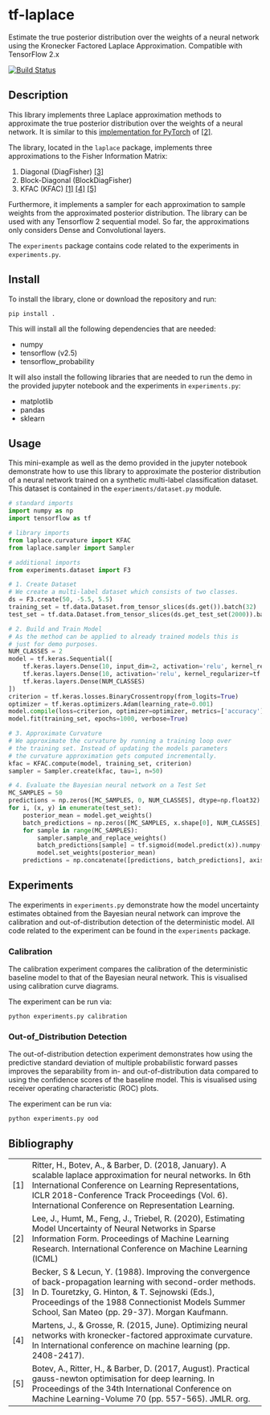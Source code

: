 # tf-laplace
Estimate the true posterior distribution over the weights of a 
neural network using the Kronecker Factored Laplace Approximation. 
Compatible with TensorFlow 2.x

[![Build Status](https://travis-ci.com/ferewi/tf-laplace.svg?branch=main)](https://travis-ci.com/ferewi/tf-laplace)

## Description
This library implements three Laplace approximation methods to 
approximate the true posterior distribution over the weights of 
a neural network. It is similar to this 
[implementation for PyTorch](https://github.com/DLR-RM/curvature) of [[2]](#ref2).

The library, located in the `laplace` package, implements three 
approximations to the Fisher Information Matrix:

1. Diagonal (DiagFisher) [[3]](#ref3)
2. Block-Diagonal (BlockDiagFisher)
3. KFAC (KFAC) [[1]](#ref1) [[4]](#ref4) [[5]](#ref5)

Furthermore, it implements a sampler for each approximation to 
sample weights from the approximated posterior distribution. The
library can be used with any Tensorflow 2 sequential model. So far, 
the approximations only considers Dense and Convolutional layers.

The `experiments` package contains code related to the experiments 
in `experiments.py`.  

## Install

To install the library, clone or download the repository and run:
```
pip install .
```
This will install all the following dependencies that are needed:
* numpy
* tensorflow (v2.5)
* tensorflow_probability

It will also install the following libraries that are needed to run
the demo in the provided jupyter notebook and the experiments in 
`experiments.py`:
* matplotlib
* pandas
* sklearn

## Usage
This mini-example as well as the demo provided in the jupyter notebook 
demonstrate how to use this library to approximate the posterior 
distribution of a neural network trained on a synthetic multi-label
classification dataset. This dataset is contained in the 
`experiments/dataset.py` module.

```python
# standard imports
import numpy as np
import tensorflow as tf

# library imports
from laplace.curvature import KFAC
from laplace.sampler import Sampler

# additional imports
from experiments.dataset import F3

# 1. Create Dataset
# We create a multi-label dataset which consists of two classes.
ds = F3.create(50, -5.5, 5.5)
training_set = tf.data.Dataset.from_tensor_slices(ds.get()).batch(32)
test_set = tf.data.Dataset.from_tensor_slices(ds.get_test_set(2000)).batch(256)

# 2. Build and Train Model
# As the method can be applied to already trained models this is 
# just for demo purposes.
NUM_CLASSES = 2
model = tf.keras.Sequential([
    tf.keras.layers.Dense(10, input_dim=2, activation='relu', kernel_regularizer=tf.keras.regularizers.L2(0.001)),
    tf.keras.layers.Dense(10, activation='relu', kernel_regularizer=tf.keras.regularizers.L2(0.001)),
    tf.keras.layers.Dense(NUM_CLASSES)
])
criterion = tf.keras.losses.BinaryCrossentropy(from_logits=True)
optimizer = tf.keras.optimizers.Adam(learning_rate=0.001)
model.compile(loss=criterion, optimizer=optimizer, metrics=['accuracy'])
model.fit(training_set, epochs=1000, verbose=True)

# 3. Approximate Curvature
# We approximate the curvature by running a training loop over 
# the training set. Instead of updating the models parameters 
# the curvature approximation gets computed incrementally.
kfac = KFAC.compute(model, training_set, criterion)
sampler = Sampler.create(kfac, tau=1, n=50)

# 4. Evaluate the Bayesian neural network on a Test Set
MC_SAMPLES = 50
predictions = np.zeros([MC_SAMPLES, 0, NUM_CLASSES], dtype=np.float32)
for i, (x, y) in enumerate(test_set):
    posterior_mean = model.get_weights()
    batch_predictions = np.zeros([MC_SAMPLES, x.shape[0], NUM_CLASSES], dtype=np.float32)
    for sample in range(MC_SAMPLES):
        sampler.sample_and_replace_weights()
        batch_predictions[sample] = tf.sigmoid(model.predict(x)).numpy()
        model.set_weights(posterior_mean)
    predictions = np.concatenate([predictions, batch_predictions], axis=1)
```

## Experiments
The experiments in `experiments.py` demonstrate how the model 
uncertainty estimates obtained from the Bayesian neural network 
can improve the calibration and out-of-distribution detection of
the deterministic model. All code related to the experiment can
be found in the `experiments` package.

### Calibration
The calibration experiment compares the calibration of the 
deterministic baseline model to that of the Bayesian neural 
network. This is visualised using calibration curve diagrams.

The experiment can be run via:
```shell
python experiments.py calibration
```

### Out-of_Distribution Detection
The out-of-distribution detection experiment demonstrates how 
using the predictive standard deviation of multiple probabilistic
forward passes improves the separability from in- and out-of-distribution
data compared to using the confidence scores of the baseline model. 
This is visualised using receiver operating characteristic (ROC) 
plots.

The experiment can be run via:
```shell
python experiments.py ood
```


## Bibliography

|   |   |
|---|---|
|[1]<a name="ref1"></a>|Ritter, H., Botev, A., & Barber, D. (2018, January). A scalable laplace approximation for neural networks. In 6th International Conference on Learning Representations, ICLR 2018-Conference Track Proceedings (Vol. 6). International Conference on Representation Learning.|
|[2]<a name="ref2"></a>|Lee, J., Humt, M., Feng, J., Triebel, R. (2020), Estimating Model Uncertainty of Neural Networks in Sparse Information Form. Proceedings of Machine Learning Research. International Conference on Machine Learning (ICML) |
|[3]<a name="ref3"></a>|Becker, S & Lecun, Y. (1988). Improving the convergence of back-propagation learning with second-order methods. In D. Touretzky, G. Hinton, & T. Sejnowski (Eds.), Proceedings of the 1988 Connectionist Models Summer School, San Mateo (pp. 29-37). Morgan Kaufmann.|
|[4]<a name="ref4"></a>|Martens, J., & Grosse, R. (2015, June). Optimizing neural networks with kronecker-factored approximate curvature. In International conference on machine learning (pp. 2408-2417).|
|[5]<a name="ref5"></a>|Botev, A., Ritter, H., & Barber, D. (2017, August). Practical gauss-newton optimisation for deep learning. In Proceedings of the 34th International Conference on Machine Learning-Volume 70 (pp. 557-565). JMLR. org.|